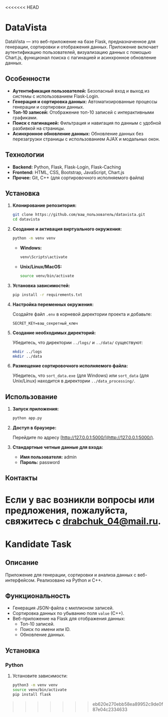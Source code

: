 <<<<<<< HEAD
# DataVista

DataVista — это веб-приложение на базе Flask, предназначенное для генерации, сортировки и отображения данных. Приложение включает аутентификацию пользователей, визуализацию данных с помощью Chart.js, функционал поиска с пагинацией и асинхронное обновление данных.

## Особенности

- **Аутентификация пользователей:** Безопасный вход и выход из системы с использованием Flask-Login.
- **Генерация и сортировка данных:** Автоматизированные процессы генерации и сортировки данных.
- **Топ-10 записей:** Отображение топ-10 записей с интерактивными графиками.
- **Поиск с пагинацией:** Фильтрация и навигация по данным с удобной разбивкой на страницы.
- **Асинхронное обновление данных:** Обновление данных без перезагрузки страницы с использованием AJAX и модальных окон.

## Технологии

- **Backend:** Python, Flask, Flask-Login, Flask-Caching
- **Frontend:** HTML, CSS, Bootstrap, JavaScript, Chart.js
- **Прочее:** Git, C++ (для сортировочного исполняемого файла)

## Установка

1. **Клонирование репозитория:**

    ```bash
    git clone https://github.com/ваш_пользователь/datavista.git
    cd datavista
    ```

2. **Создание и активация виртуального окружения:**

    ```bash
    python -m venv venv
    ```

    - **Windows:**
      ```bash
      venv\Scripts\activate
      ```
    - **Unix/Linux/MacOS:**
      ```bash
      source venv/bin/activate
      ```

3. **Установка зависимостей:**

    ```bash
    pip install -r requirements.txt
    ```

4. **Настройка переменных окружения:**

    Создайте файл `.env` в корневой директории проекта и добавьте:

    ```
    SECRET_KEY=ваш_секретный_ключ
    ```

5. **Создание необходимых директорий:**

    Убедитесь, что директории `../logs/` и `../data/` существуют:

    ```bash
    mkdir ../logs
    mkdir ../data
    ```

6. **Размещение сортировочного исполняемого файла:**

    Убедитесь, что `sort_data.exe` (для Windows) или `sort_data` (для Unix/Linux) находится в директории `../data_processing/`.

## Использование

1. **Запуск приложения:**

    ```bash
    python app.py
    ```

2. **Доступ в браузере:**

    Перейдите по адресу [http://127.0.0.1:5000/](http://127.0.0.1:5000/).

3. **Стандартные четные данные для входа:**

    - **Имя пользователя:** admin
    - **Пароль:** password

## Контакты

Если у вас возникли вопросы или предложения, пожалуйста, свяжитесь с [drabchuk_04@mail.ru](mailto:drabchuk_04@mail.ru).
=======
# Kandidate Task

## Описание
Приложение для генерации, сортировки и анализа данных с веб-интерфейсом. Реализовано на Python и C++.

## Функциональность
- Генерация JSON-файла с миллионом записей.
- Сортировка данных по убыванию поля `value` (C++).
- Веб-приложение на Flask для отображения данных:
  - Топ-10 записей.
  - Поиск по имени или ID.
  - Обновление данных.

## Установка

### Python
1. Установите зависимости:
   ```bash
   python3 -m venv venv
   source venv/bin/activate
   pip install flask
>>>>>>> eb620e270ebb58ea89952c9de0f87e04c2334633

